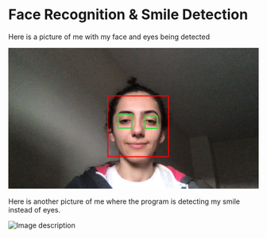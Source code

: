 # Face Recognition & Smile Detection 

Here is a picture of me with my face and eyes being detected

![Image description](https://github.com/YektaZ/Computer-Vision-Files/blob/master/Screen%20Shot%202020-02-20%20at%203.53.25%20PM.png)

Here is another picture of me where the program is detecting my smile instead of eyes.

![Image description](https://github.com/YektaZ/Computer-Vision-Files/blob/master/Screen%20Shot%202020-02-20%20at%203.52.22%20PM.png)
